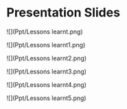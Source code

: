 # Presentation Slides

![](Ppt/Lessons learnt.png)

![](Ppt/Lessons learnt1.png)

![](Ppt/Lessons learnt2.png)

![](Ppt/Lessons learnt3.png)

![](Ppt/Lessons learnt4.png)

![](Ppt/Lessons learnt5.png)
